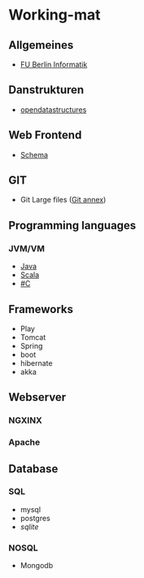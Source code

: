 # Working-mat
## Allgemeines 
  * [FU Berlin Informatik](http://www.inf.fu-berlin.de/lehre/SS16/infb/)
## Danstrukturen
  * [opendatastructures](http://opendatastructures.org/ods-java/)

## Web Frontend
  * [Schema](http://schema.org/docs/gs.html)

## GIT
  * Git Large files ([Git annex](https://git-annex.branchable.com/))
## Programming languages
### JVM/VM
* [Java](https://github.com/xairam/Working-mat/blob/master/ProgrammingLangs/Java/java.md)
* [Scala](https://github.com/xairam/Working-mat/blob/master/ProgrammingLangs/Scala/scala.md)
* [\#C]()
    
## Frameworks
* Play
* Tomcat
* Spring
 * boot
* hibernate
* akka

## Webserver   
### NGXINX   
### Apache   
## Database
### SQL
* mysql
* postgres
* *sqlite*
### NOSQL
* Mongodb



